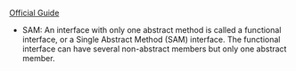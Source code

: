 [Official Guide](https://kotlinlang.org/docs/home.html)

- SAM: An interface with only one abstract method is called a functional interface, or a Single Abstract Method (SAM)
  interface. The functional interface can have several non-abstract members but only one abstract member.

